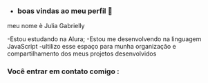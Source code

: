 - ### boas vindas ao meu perfil 💙

meu nome è Julia Gabrielly

-Estou estudando na Alura;
-Estou me desenvolvendo na linguagem JavaScript
-ultilizo esse espaço para munha organização e compartilhamento dos meus projetos desenvolvidos

### Você entrar em contato comigo :

